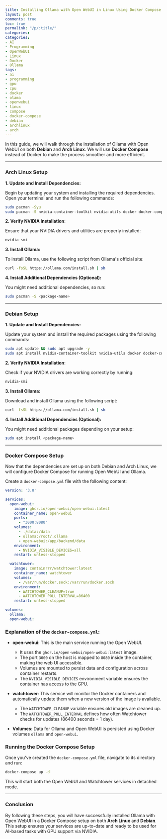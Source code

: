 ```yaml
---
title: Installing Ollama with Open WebUI in Linux Using Docker Compose
layout: post
comments: true
toc: true
permalink: "/p/:title/"
categories:
categories:
- AI
- Programming
- OpenWebUI
- Linux
- Docker
- Ollama
tags:
- ai
- programming
- gpu
- cpu
- docker
- olama
- openwebui
- linux
- compose
- docker-compose
- debian
- archlinux
- arch
---
```


In this guide, we will walk through the installation of Ollama with Open WebUI on both **Debian** and **Arch Linux**. We will use **Docker Compose** instead of Docker to make the process smoother and more efficient.

---

### Arch Linux Setup

**1. Update and Install Dependencies:**

Begin by updating your system and installing the required dependencies. Open your terminal and run the following commands:

```bash
sudo pacman -Syu
sudo pacman -S nvidia-container-toolkit nvidia-utils docker docker-compose
```

**2. Verify NVIDIA Installation:**

Ensure that your NVIDIA drivers and utilities are properly installed:

```bash
nvidia-smi
```

**3. Install Ollama:**

To install Ollama, use the following script from Ollama's official site:

```bash
curl -fsSL https://ollama.com/install.sh | sh
```

**4. Install Additional Dependencies (Optional):**

You might need additional dependencies, so run:

```bash
sudo pacman -S <package-name>
```

---

### Debian Setup

**1. Update and Install Dependencies:**

Update your system and install the required packages using the following commands:

```bash
sudo apt update && sudo apt upgrade -y
sudo apt install nvidia-container-toolkit nvidia-utils docker docker-compose
```

**2. Verify NVIDIA Installation:**

Check if your NVIDIA drivers are working correctly by running:

```bash
nvidia-smi
```

**3. Install Ollama:**

Download and install Ollama using the following script:

```bash
curl -fsSL https://ollama.com/install.sh | sh
```

**4. Install Additional Dependencies (Optional):**

You might need additional packages depending on your setup:

```bash
sudo apt install <package-name>
```

---

### Docker Compose Setup

Now that the dependencies are set up on both Debian and Arch Linux, we will configure Docker Compose for running Open WebUI and Ollama.

Create a `docker-compose.yml` file with the following content:

```yaml
version: '3.8'

services:
  open-webui:
    image: ghcr.io/open-webui/open-webui:latest
    container_name: open-webui
    ports:
      - "3000:8080"
    volumes:
      - ./data:/data
      - ollama:/root/.ollama
      - open-webui:/app/backend/data
    environment:
      - NVIDIA_VISIBLE_DEVICES=all
    restart: unless-stopped

  watchtower:
    image: containrrr/watchtower:latest
    container_name: watchtower
    volumes:
      - /var/run/docker.sock:/var/run/docker.sock
    environment:
      - WATCHTOWER_CLEANUP=true
      - WATCHTOWER_POLL_INTERVAL=86400
    restart: unless-stopped

volumes:
  ollama:
  open-webui:
```

### Explanation of the `docker-compose.yml`:

- **open-webui**: This is the main service running the Open WebUI.
  - It uses the `ghcr.io/open-webui/open-webui:latest` image.
  - The port `3000` on the host is mapped to `8080` inside the container, making the web UI accessible.
  - Volumes are mounted to persist data and configuration across container restarts.
  - The `NVIDIA_VISIBLE_DEVICES` environment variable ensures the container has access to the GPU.
  
- **watchtower**: This service will monitor the Docker containers and automatically update them when a new version of the image is available.
  - The `WATCHTOWER_CLEANUP` variable ensures old images are cleaned up.
  - The `WATCHTOWER_POLL_INTERVAL` defines how often Watchtower checks for updates (86400 seconds = 1 day).

- **Volumes**: Data for Ollama and Open WebUI is persisted using Docker volumes `ollama` and `open-webui`.

### Running the Docker Compose Setup

Once you've created the `docker-compose.yml` file, navigate to its directory and run:

```bash
docker-compose up -d
```

This will start both the Open WebUI and Watchtower services in detached mode.

---

### Conclusion

By following these steps, you will have successfully installed Ollama with Open WebUI in a Docker Compose setup on both **Arch Linux** and **Debian**. This setup ensures your services are up-to-date and ready to be used for AI-based tasks with GPU support via NVIDIA.
